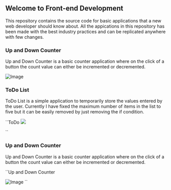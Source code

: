 
## Welcome to Front-end Development

This repository contains the source code for basic applications that a new web developer should know about.
All the appications in this repository has been made with the best industry practices and can be replicated anywhere with few changes.

### Up and Down Counter

Up and Down Counter is a basic counter application where on the click of a button the count value can either be incremented or decremented.


![Image](https://...snip4.jpg)


### ToDo List

ToDo List is a simple application to temporarily store the values entered by the user. Currently I have fixed the maximum number of items in the list to five but it can be easily removed by just removing the if condition.

``ToDo
![](https://...snip6.jpg)

``
### Up and Down Counter

Up and Down Counter is a basic counter application where on the click of a button the count value can either be incremented or decremented.

``Up and Down Counter

![Image](https://...snip4.jpg)
``

